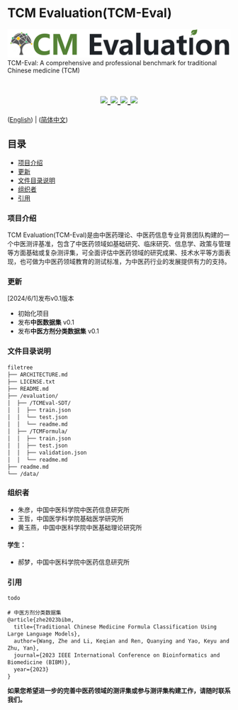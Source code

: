 # TCM Evaluation(TCM-Eval)
<a href="https://github.com/zhuyan166/TCMEval">
  <img src="figs/TCM_bench_logo.png" alt="Logo">
</a>
TCM-Eval: A comprehensive and professional benchmark for traditional Chinese medicine (TCM)
<h1 align="center">
  <a href="">
    <img src="https://img.shields.io/badge/releases-v0.1-red" />
  </a>
  <a href="">
    <img src="https://img.shields.io/badge/docs-v1.0-yellow" />
  </a>
  <a href="">
    <img src="https://img.shields.io/badge/TCM-Benchmark-blue" />
  </a>
  <a href="">
    <img src="https://img.shields.io/badge/LICENSE-Apache%202.0-brightgreen" />
  </a>
</h1>

([English](readme.md)) | ([简体中文](readme_zh.md))

## 目录
- [项目介绍](#项目介绍)
- [更新](#更新)
- [文件目录说明](#文件目录说明)
- [组织者](#组织者)
- [引用](#引用)

### 项目介绍
TCM Evaluation(TCM-Eval)是由中医药理论、中医药信息专业背景团队构建的一个中医测评基准，包含了中医药领域如基础研究、临床研究、信息学、政策与管理等方面基础或复杂测评集，可全面评估中医药领域的研究成果、技术水平等方面表现，也可做为中医药领域教育的测试标准，为中医药行业的发展提供有力的支持。

### 更新
[2024/6/1]发布v0.1版本
- 初始化项目
- 发布**中医数据集** v0.1
- 发布**中医方剂分类数据集** v0.1

### 文件目录说明
```
filetree 
├── ARCHITECTURE.md
├── LICENSE.txt
├── README.md
├── /evaluation/
│  ├── /TCMEval-SDT/
│  │  ├── train.json
│  │  └── test.json
│  │  └── readme.md
│  ├── /TCMFormula/
│  │  ├── train.json
│  │  ├── test.json
│  │  ├── validation.json
│  │  └── readme.md
├── readme.md
└── /data/

```

### 组织者
- 朱彦，中国中医科学院中医药信息研究所
- 王哲，中国医学科学院基础医学研究所
- 黄玉燕，中国中医科学院中医基础理论研究所

#### 学生：
- 郝梦，中国中医科学院中医药信息研究所

### 引用
```
todo

# 中医方剂分类数据集
@article{zhe2023bibm,
  title={Traditional Chinese Medicine Formula Classification Using Large Language Models},
  author={Wang, Zhe and Li, Keqian and Ren, Quanying and Yao, Keyu and Zhu, Yan},
  journal={2023 IEEE International Conference on Bioinformatics and Biomedicine (BIBM)},
  year={2023}
}
```
**如果您希望进一步的完善中医药领域的测评集或参与测评集构建工作，请随时联系我们。**

